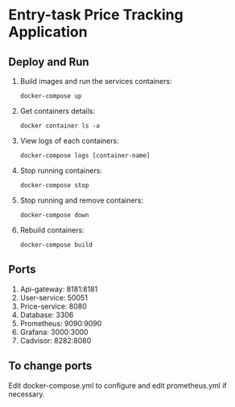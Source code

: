 # Entry-task Price Tracking Application

## Deploy and Run
1. Build images and run the services containers:
    ```
    docker-compose up
    ```
2. Get containers details:
    ```
    docker container ls -a
    ```
3. View logs of each containers:
    ```
    docker-compose logs [container-name]
    ```
4. Stop running containers:
    ```
    docker-compose stop
    ```
5. Stop running and remove containers:
    ```
    docker-compose down
    ```
6. Rebuild containers:
    ```
    docker-compose build
    ```

## Ports 
1. Api-gateway: 8181:8181
2. User-service: 50051
3. Price-service: 8080
4. Database: 3306
5. Prometheus: 9090:9090
6. Grafana: 3000:3000
7. Cadvisor: 8282:8080

## To change ports
Edit docker-compose.yml to configure and edit prometheus.yml if necessary.


